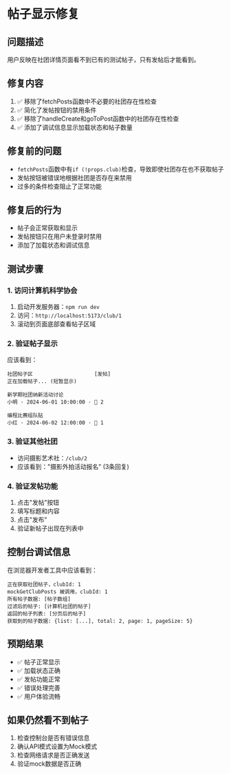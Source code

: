 # 帖子显示修复

## 问题描述
用户反映在社团详情页面看不到已有的测试帖子，只有发帖后才能看到。

## 修复内容
1. ✅ 移除了fetchPosts函数中不必要的社团存在性检查
2. ✅ 简化了发帖按钮的禁用条件
3. ✅ 移除了handleCreate和goToPost函数中的社团存在性检查
4. ✅ 添加了调试信息显示加载状态和帖子数量

## 修复前的问题
- `fetchPosts`函数中有`if (!props.club)`检查，导致即使社团存在也不获取帖子
- 发帖按钮被错误地根据社团是否存在来禁用
- 过多的条件检查阻止了正常功能

## 修复后的行为
- 帖子会正常获取和显示
- 发帖按钮只在用户未登录时禁用
- 添加了加载状态和调试信息

## 测试步骤

### 1. 访问计算机科学协会
1. 启动开发服务器：`npm run dev`
2. 访问：`http://localhost:5173/club/1`
3. 滚动到页面底部查看帖子区域

### 2. 验证帖子显示
应该看到：
```
社团帖子区                    [发帖]
正在加载帖子... (短暂显示)

新学期社团纳新活动讨论
小明 · 2024-06-01 10:00:00 · 💬 2

编程比赛组队贴
小红 · 2024-06-02 12:00:00 · 💬 1
```

### 3. 验证其他社团
- 访问摄影艺术社：`/club/2`
- 应该看到："摄影外拍活动报名" (3条回复)

### 4. 验证发帖功能
1. 点击"发帖"按钮
2. 填写标题和内容
3. 点击"发布"
4. 验证新帖子出现在列表中

## 控制台调试信息
在浏览器开发者工具中应该看到：
```
正在获取社团帖子，clubId: 1
mockGetClubPosts 被调用，clubId: 1
所有帖子数据: [帖子数组]
过滤后的帖子: [计算机社团的帖子]
返回的帖子列表: [分页后的帖子]
获取到的帖子数据: {list: [...], total: 2, page: 1, pageSize: 5}
```

## 预期结果
- ✅ 帖子正常显示
- ✅ 加载状态正确
- ✅ 发帖功能正常
- ✅ 错误处理完善
- ✅ 用户体验流畅

## 如果仍然看不到帖子
1. 检查控制台是否有错误信息
2. 确认API模式设置为Mock模式
3. 检查网络请求是否正确发送
4. 验证mock数据是否正确 